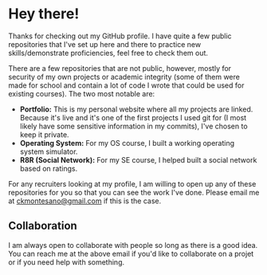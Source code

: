 # Hey there!

Thanks for checking out my GitHub profile. I have quite a few public repositories that I've set up here and there to practice new skills/demonstrate proficiencies, feel free to check them out.

There are a few repositories that are not public, however, mostly for security of my own projects or academic integrity (some of them were made for school and contain a lot of code I wrote that could be used for existing courses). The two most notable are:
- **Portfolio:** This is my personal website where all my projects are linked. Because it's live and it's one of the first projects I used git for (I most likely have some sensitive information in my commits), I've chosen to keep it private.
- **Operating System:** For my OS course, I built a working operating system simulator.
- **R8R (Social Network):** For my SE course, I helped built a social network based on ratings.

For any recruiters looking at my profile, I am willing to open up any of these repositories for you so that you can see the work I've done. Please email me at [ckmontesano@gmail.com](mailto:ckmontesano@gmail.com) if this is the case.

## Collaboration
I am always open to collaborate with people so long as there is a good idea. You can reach me at the above email if you'd like to collaborate on a projet or if you need help with something.
